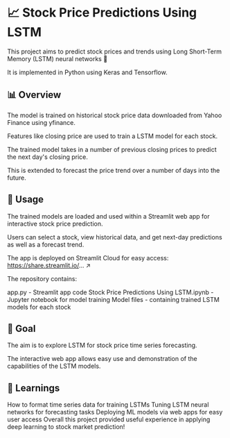 # 📈 Stock Price Predictions Using LSTM
This project aims to predict stock prices and trends using Long Short-Term Memory (LSTM) neural networks 🧠

It is implemented in Python using Keras and Tensorflow.

## 📊 Overview
The model is trained on historical stock price data downloaded from Yahoo Finance using yfinance.

Features like closing price are used to train a LSTM model for each stock.

The trained model takes in a number of previous closing prices to predict the next day's closing price.

This is extended to forecast the price trend over a number of days into the future.

## 🚀 Usage
The trained models are loaded and used within a Streamlit web app for interactive stock price prediction.

Users can select a stock, view historical data, and get next-day predictions as well as a forecast trend.

The app is deployed on Streamlit Cloud for easy access: https://share.streamlit.io/... ↗

The repository contains:

app.py - Streamlit app code
Stock Price Predictions Using LSTM.ipynb - Jupyter notebook for model training
Model files - containing trained LSTM models for each stock

## 🎯 Goal
The aim is to explore LSTM for stock price time series forecasting.

The interactive web app allows easy use and demonstration of the capabilities of the LSTM models.

## 🧠 Learnings
How to format time series data for training LSTMs
Tuning LSTM neural networks for forecasting tasks
Deploying ML models via web apps for easy user access
Overall this project provided useful experience in applying deep learning to stock market prediction!
